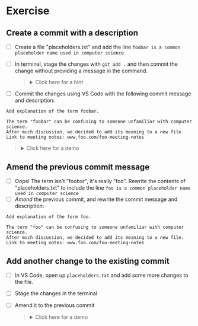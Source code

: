# Exercise

## Create a commit with a description

- [ ] Create a file "placeholders.txt" and add the line `foobar is a common placeholder name used in computer science`
- [ ] In terminal, stage the changes with `git add .` and then commit the change without providing a message in the command.

  > <details><summary>Click here for a hint</summary>
  > 
  > You want
  > 
  > ```bash
  > $ git commit
  > ```
  > 
  > instead of 
  > 
  > ```bash
  > $ git commit -m "[your message]"
  > ```
  > 
  > since the latter will provide the commit message and not open the editor to provide a commit message.
  > 
  > </details>

- [ ] Commit the changes using VS Code with the following commit message and description:

```
Add explanation of the term foobar.

The term "foobar" can be confusing to someone unfamiliar with computer science.
After much discussion, we decided to add its meaning to a new file.
Link to meeting notes: www.foo.com/foo-meeting-notes
```

  > <details><summary>Click here for a demo</summary>
  > 
  > https://i.imgur.com/IhVL5bL.mp4
  > </details>

## Amend the previous commit message

- [ ] Oops! The term isn't "foobar", it's really "foo". Rewrite the contents of "placeholders.txt" to include the line `foo is a common placeholder name used in computer science`
- [ ] *Amend* the previous commit, and rewrite the commit message and description:

```
Add explanation of the term foo.

The term "foo" can be confusing to someone unfamiliar with computer science.
After much discussion, we decided to add its meaning to a new file.
Link to meeting notes: www.foo.com/foo-meeting-notes
```

## Add another change to the existing commit

- [ ] In VS Code, open up `placeholders.txt` and add some more changes to the file.
- [ ] Stage the changes in the terminal
- [ ] Amend it to the previous commit

  > <details><summary>Click here for a demo</summary>
  > 
  > ![](https://i.imgur.com/okv3C25.gif)
  > </details>

